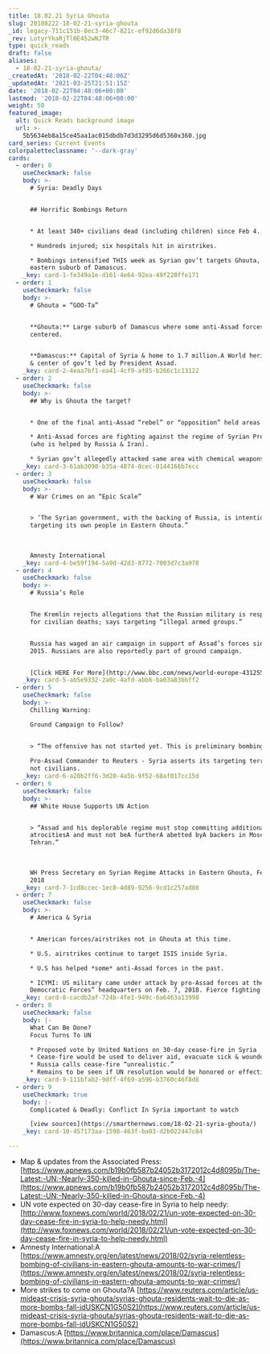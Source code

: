 ```yaml
---
title: 18.02.21 Syria Ghouta
slug: 20180222-18-02-21-syria-ghouta
_id: legacy-711c151b-8ec3-46c7-821c-ef92d6da38f8
_rev: LotyrYkaRjTl0E452wNJTR
type: quick_reads
draft: false
aliases:
  - 18-02-21-syria-ghouta/
_createdAt: '2018-02-22T04:48:06Z'
_updatedAt: '2021-03-25T21:51:15Z'
date: '2018-02-22T04:48:06+00:00'
lastmod: '2018-02-22T04:48:06+00:00'
weight: 50
featured_image:
  alt: Quick Reads background image
  url: >-
    5b5634eb8a15ce45aa1ac015dbdb7d3d3295d6d5360x360.jpg
card_series: Current Events
colorpaletteclassname: '--dark-gray'
cards:
  - order: 0
    useCheckmark: false
    body: >-
      # Syria: Deadly Days


      ## Horrific Bombings Return


      * At least 340+ civilians dead (including children) since Feb 4.

      * Hundreds injured; six hospitals hit in airstrikes.

      * Bombings intensified THIS week as Syrian gov’t targets Ghouta, an
      eastern suburb of Damascus.
    _key: card-1-fe349a1e-d161-4e64-92ea-49f220ffe171
  - order: 1
    useCheckmark: false
    body: >-
      # Ghouta = “GOO-Ta”


      **Ghouta:** Large suburb of Damascus where some anti-Assad forces are
      centered.


      **Damascus:** Capital of Syria & home to 1.7 million.A World heritage site
      & center of gov’t led by President Assad.
    _key: card-2-4eaa7bf1-ea41-4cf9-af85-b266c1c13122
  - order: 2
    useCheckmark: false
    body: >-
      ## Why is Ghouta the target?


      * One of the final anti-Assad “rebel” or “opposition” held areas in Syria.

      * Anti-Assad forces are fighting against the regime of Syrian Pres. Assad
      (who is helped by Russia & Iran).

      * Syrian gov’t allegedly attacked same area with chemical weapons in 2013.
    _key: card-3-61ab3090-b35a-4874-8cec-0144166b7ecc
  - order: 3
    useCheckmark: false
    body: >-
      # War Crimes on an “Epic Scale”


      > ‘The Syrian government, with the backing of Russia, is intentionally
      targeting its own people in Eastern Ghouta.”  
        
        
        
      Amnesty International
    _key: card-4-be59f194-5a9d-42d3-8772-7003d7c3a978
  - order: 4
    useCheckmark: false
    body: >-
      # Russia’s Role


      The Kremlin rejects allegations that the Russian military is responsible
      for civilian deaths; says targeting “illegal armed groups.”


      Russia has waged an air campaign in support of Assad’s forces since Sept.
      2015. Russians are also reportedly part of ground campaign.


      [Click HERE For More](http://www.bbc.com/news/world-europe-43125506)
    _key: card-5-ab5e9332-2a0c-4afd-abb6-ba03a83bbff2
  - order: 5
    useCheckmark: false
    body: >-
      Chilling Warning:  

      Ground Campaign to Follow?


      > “The offensive has not started yet. This is preliminary bombing.”  
        
      Pro-Assad Commander to Reuters - Syria asserts its targeting terrorists
      not civilians.
    _key: card-6-a20b2ff6-3d20-4a5b-9f52-68af017cc15d
  - order: 6
    useCheckmark: false
    body: >-
      ## White House Supports UN Action


      > “Assad and his deplorable regime must stop committing additional
      atrocitiesA and must not beA furtherA abetted byA backers in Moscow and
      Tehran.”  
        
        
        
      WH Press Secretary on Syrian Regime Attacks in Eastern Ghouta, Feb 21,
      2018
    _key: card-7-1cd8ccec-1ec8-4d89-9256-9cd1c257ad80
  - order: 7
    useCheckmark: false
    body: >-
      # America & Syria


      * American forces/airstrikes not in Ghouta at this time.

      * U.S. airstrikes continue to target ISIS inside Syria.

      * U.S has helped *some* anti-Assad forces in the past.

      * ICYMI: US military came under attack by pro-Assad forces at the “Syrian
      Democratic Forces” headquarters on Feb. 7, 2018. Fierce fighting followed.
    _key: card-8-cacdb2af-724b-4fe1-949c-6a6463a13998
  - order: 8
    useCheckmark: false
    body: |-
      What Can Be Done?  
      Focus Turns To UN

      * Proposed vote by United Nations on 30-day cease-fire in Syria
      * Cease-fire would be used to deliver aid, evacuate sick & wounded
      * Russia calls cease-fire “unrealistic.”
      * Remains to be seen if UN resolution would be honored or effective.
    _key: card-9-111bfab2-9dff-4f69-a596-b3760c46f8d8
  - order: 9
    useCheckmark: true
    body: |-
      Complicated & Deadly: Conflict In Syria important to watch

      [view sources](https://smarthernews.com/18-02-21-syria-ghouta/)
    _key: card-10-457173aa-1598-463f-ba03-d2b022447c84

---
```

* Map & updates from the Associated Press:  
[https://www.apnews.com/b19b0fb587b24052b3172012c4d8095b/The-Latest:-UN:-Nearly-350-killed-in-Ghouta-since-Feb.-4](https://www.apnews.com/b19b0fb587b24052b3172012c4d8095b/The-Latest:-UN:-Nearly-350-killed-in-Ghouta-since-Feb.-4)
* UN vote expected on 30-day cease-fire in Syria to help needy: [http://www.foxnews.com/world/2018/02/21/un-vote-expected-on-30-day-cease-fire-in-syria-to-help-needy.html](http://www.foxnews.com/world/2018/02/21/un-vote-expected-on-30-day-cease-fire-in-syria-to-help-needy.html)
* Amnesty International:A [https://www.amnesty.org/en/latest/news/2018/02/syria-relentless-bombing-of-civilians-in-eastern-ghouta-amounts-to-war-crimes/](https://www.amnesty.org/en/latest/news/2018/02/syria-relentless-bombing-of-civilians-in-eastern-ghouta-amounts-to-war-crimes/)
* More strikes to come on Ghouta?A [https://www.reuters.com/article/us-mideast-crisis-syria-ghouta/syrias-ghouta-residents-wait-to-die-as-more-bombs-fall-idUSKCN1G50S2](https://www.reuters.com/article/us-mideast-crisis-syria-ghouta/syrias-ghouta-residents-wait-to-die-as-more-bombs-fall-idUSKCN1G50S2)
* Damascus:A [https://www.britannica.com/place/Damascus](https://www.britannica.com/place/Damascus)